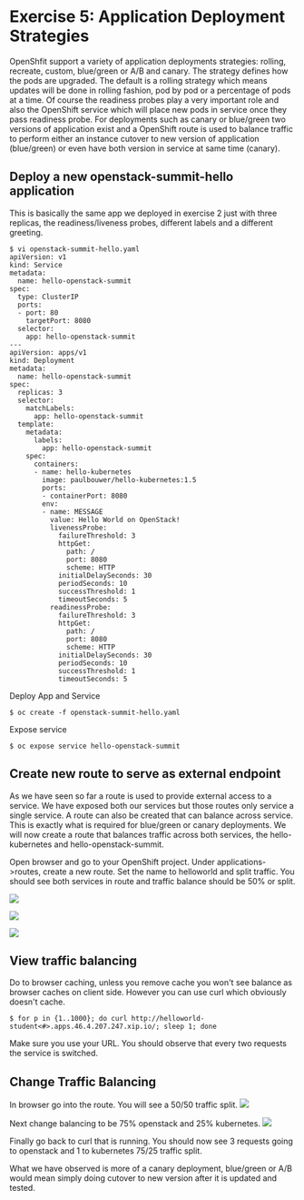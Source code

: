# Exercise 5: Application Deployment Strategies

OpenShfit support a variety of application deployments strategies: rolling, recreate, custom, blue/green or A/B and canary. The strategy defines how the pods are upgraded. The default is a rolling strategy which means updates will be done in rolling fashion, pod by pod or a percentage of pods at a time. Of course the readiness probes play a very important role and also the OpenShift service which will place new pods in service once they pass readiness probe. For deployments such as canary or blue/green two versions of application exist and a OpenShift route is used to balance traffic to perform either an instance cutover to new version of application (blue/green) or even have both version in service at same time (canary).

## Deploy a new openstack-summit-hello application
This is basically the same app we deployed in exercise 2 just with three replicas, the readiness/liveness probes, different labels and a different greeting.

```
$ vi openstack-summit-hello.yaml
apiVersion: v1
kind: Service
metadata:
  name: hello-openstack-summit
spec:
  type: ClusterIP
  ports:
  - port: 80
    targetPort: 8080
  selector:
    app: hello-openstack-summit
---
apiVersion: apps/v1
kind: Deployment
metadata:
  name: hello-openstack-summit
spec:
  replicas: 3
  selector:
    matchLabels:
      app: hello-openstack-summit
  template:
    metadata:
      labels:
        app: hello-openstack-summit
    spec:
      containers:
      - name: hello-kubernetes
        image: paulbouwer/hello-kubernetes:1.5
        ports:
        - containerPort: 8080
        env:
        - name: MESSAGE
          value: Hello World on OpenStack!
          livenessProbe:
            failureThreshold: 3
            httpGet:
              path: /
              port: 8080
              scheme: HTTP
            initialDelaySeconds: 30
            periodSeconds: 10
            successThreshold: 1
            timeoutSeconds: 5
          readinessProbe:
            failureThreshold: 3
            httpGet:
              path: /
              port: 8080
              scheme: HTTP
            initialDelaySeconds: 30
            periodSeconds: 10
            successThreshold: 1
            timeoutSeconds: 5
```

Deploy App and Service
```
$ oc create -f openstack-summit-hello.yaml
```

Expose service
```
$ oc expose service hello-openstack-summit
```

## Create new route to serve as external endpoint

As we have seen so far a route is used to provide external access to a service. We have exposed both our services but those routes only service a single service. A route can also be created that can balance across service. This is exactly what is required for blue/green or canary deployments. We will now create a route that balances traffic across both services, the hello-kubernetes and hello-openstack-summit.

Open browser and go to your OpenShift project. Under applications->routes, create a new route. Set the name to helloworld and split traffic. You should see both services in route and traffic balance should be 50% or split.

![](images/app_deployment_1.PNG)

![](images/app_deployment_2.PNG)

![](images/app_deployment_3.PNG)

## View traffic balancing

Do to browser caching, unless you remove cache you won't see balance as browser caches on client side. However you can use curl which obviously doesn't cache.

```
$ for p in {1..1000}; do curl http://helloworld-student<#>.apps.46.4.207.247.xip.io/; sleep 1; done
```

Make sure you use your URL. You should observe that every two requests the service is switched. 

## Change Traffic Balancing

In browser go into the route. You will see a 50/50 traffic split.
![](images/app_deployment_4.PNG)

Next change balancing to be 75% openstack and 25% kubernetes.
![](images/app_deployment_5.PNG)

Finally go back to curl that is running. You should now see 3 requests going to openstack and 1 to kubernetes 75/25 traffic split.

What we have observed is more of a canary deployment, blue/green or A/B would mean simply doing cutover to new version after it is updated and tested.


